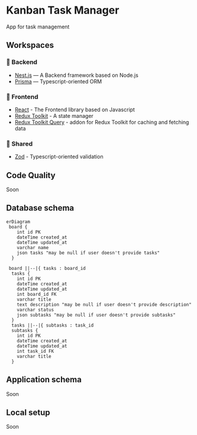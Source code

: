 # Kanban Task Manager

App for task management

## Workspaces

### 💚 Backend

- [Nest.js](https://nestjs.com/) — A Backend framework based on Node.js
- [Prisma](https://www.prisma.io/) — Typescript-oriented ORM

### 💛 Frontend

- [React](https://react.dev/) - The Frontend library based on Javascript
- [Redux Toolkit](https://redux-toolkit.js.org/) - A state manager
- [Redux Toolkit Query](https://redux-toolkit.js.org/rtk-query/overview) - addon for Redux Toolkit for caching and fetching data

### 💙 Shared

- [Zod](https://zod.dev/) - Typescript-oriented validation

## Code Quality

Soon

## Database schema

```mermaid
erDiagram
 board {
    int id PK
    dateTime created_at
    dateTime updated_at
    varchar name
    json tasks "may be null if user doesn't provide tasks"
  }

 board ||--|{ tasks : board_id
  tasks {
    int id PK
    dateTime created_at
    dateTime updated_at
    int board_id FK
    varchar title
    text description "may be null if user doesn't provide description"
    varchar status
    json subtasks "may be null if user doesn't provide subtasks"
  }
  tasks ||--|{ subtasks : task_id
  subtasks {
    int id PK
    dateTime created_at
    dateTime updated_at
    int task_id FK
    varchar title
  }
```

## Application schema

Soon

## Local setup

Soon
